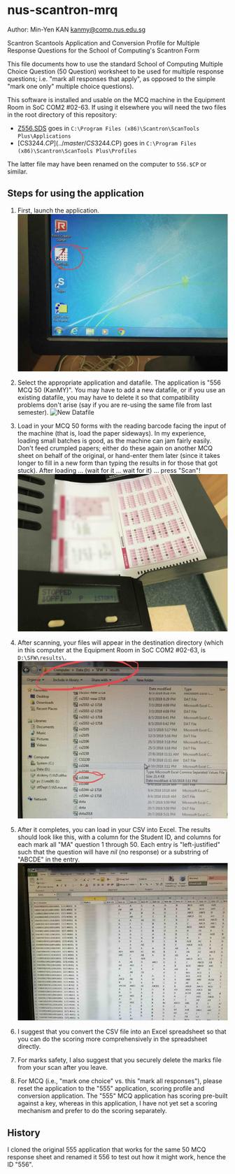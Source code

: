 # nus-scantron-mrq

Author: Min-Yen KAN <kanmy@comp.nus.edu.sg>

Scantron Scantools Application and Conversion Profile for Multiple Response Questions for the School of Computing's Scantron Form

This file documents how to use the standard School of Computing Multiple Choice Question (50 Question) worksheet to be used for multiple response questions; i.e. "mark all responses that apply", as opposed to the simple "mark one only" multiple choice questions).

This software is installed and usable on the MCQ machine in the Equipment Room in SoC COM2 #02-63.  If using it elsewhere you will need the two files in the root directory of this repository:

* [Z556.SDS](../master/Z556.SDS) goes in `C:\Program Files (x86)\Scantron\ScanTools Plus\Applications`
* [CS3244.$CP](../master/CS3244.$CP) goes in `C:\Program Files (x86)\Scantron\ScanTools Plus\Profiles`

The latter file may have been renamed on the computer to `556.$CP` or similar.

## Steps for using the application

1. First, launch the application.
   ![Scantools Icon](https://github.com/knmnyn/nus-scantron-mrq/blob/master/images/scantool.jpg?raw=true "Scantool Icon")
2. Select the appropriate application and datafile.  The application is "556 MCQ 50 (KanMY)".  You may have to add a new datafile, or if you use an existing datafile, you may have to delete it so that compatibility problems don't arise (say if you are re-using the same file from last semester).
   ![New Datafile](https://github.com/knmnyn/nus-scantron-mrq/blob/master/images/newdf.jpg?raw=true "New Datafile")
3. Load in your MCQ 50 forms with the reading barcode facing the input of the machine (that is, load the paper sideways).  In my experience, loading small batches is good, as the machine can jam fairly easily.  Don't feed crumpled papers; either do these again on another MCQ sheet on behalf of the original, or hand-enter them later (since it takes longer to fill in a new form than typing the results in for those that got stuck).  After loading ... (wait for it ... wait for it) ... press "Scan"!
   ![Load the Scanner](https://github.com/knmnyn/nus-scantron-mrq/blob/master/images/scanner.jpg?raw=true "Load the Scanner")
4. After scanning, your files will appear in the destination directory (which in this computer at the Equipment Room in SoC COM2 #02-63, is `D:\SFW\results\`.
   ![Datafile](https://github.com/knmnyn/nus-scantron-mrq/blob/master/images/datafile.jpg?raw=true "Datafile")
5. After it completes, you can load in your CSV into Excel.  The results should look like this, with a column for the Student ID, and columns for each mark all "MA" question 1 through 50.  Each entry is "left-justified" such that the question will have _nil_ (no response) or a substring of "ABCDE" in the entry.
   ![CSV in Excel](https://github.com/knmnyn/nus-scantron-mrq/blob/master/images/csvinxls.jpg?raw=true "CSV in Excel")

6. I suggest that you convert the CSV file into an Excel spreadsheet so that you can do the scoring more comprehensively in the spreadsheet directly.
7. For marks safety, I also suggest that you securely delete the marks file from your scan after you leave.
8. For MCQ (i.e., "mark one choice" vs. this "mark all responses"), please reset the application to the "555" application, scoring profile and conversion application.  The "555" MCQ application has scoring pre-built against a key, whereas in this application, I have not yet set a scoring mechanism and prefer to do the scoring separately.

## History

I cloned the original 555 application that works for the same 50 MCQ response sheet and renamed it 556 to test out how it might work, hence the ID "556".
